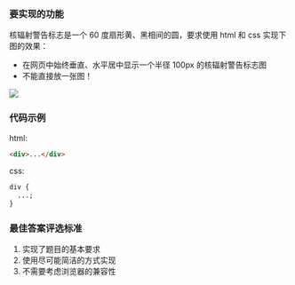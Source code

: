 <!-- {name: 'config', type: 'diy'} -->

### 要实现的功能

核辐射警告标志是一个 60 度扇形黄、黑相间的圆，要求使用 html 和 css 实现下图的效果：

- 在网页中始终垂直、水平居中显示一个半径 100px 的核辐射警告标志图
- 不能直接放一张图！

![](https://files.mdnice.com/user/24568/befb90c6-ed22-4bdb-8d84-9b557b1552c2.png)

### 代码示例

html:

```html
<div>...</div>
```

css:

```css
div {
  ...;
}
```

### 最佳答案评选标准

1. 实现了题目的基本要求
2. 使用尽可能简洁的方式实现
3. 不需要考虑浏览器的兼容性

